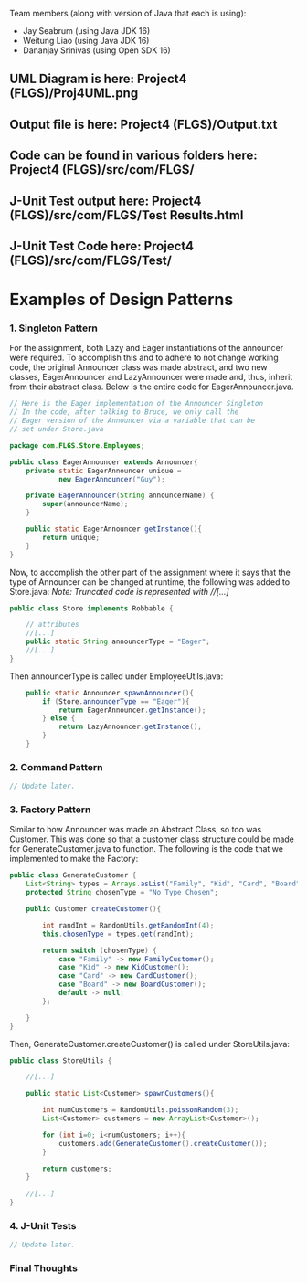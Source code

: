 
Team members (along with version of Java that each is using):

- Jay Seabrum (using Java JDK 16)
- Weitung Liao (using Java JDK 16)
- Dananjay Srinivas (using Open SDK 16)

## UML Diagram is here: Project4 (FLGS)/Proj4UML.png
## Output file is here: Project4 (FLGS)/Output.txt
## Code can be found in various folders here:  Project4 (FLGS)/src/com/FLGS/
## J-Unit Test output here:  Project4 (FLGS)/src/com/FLGS/Test Results.html
## J-Unit Test Code here: Project4 (FLGS)/src/com/FLGS/Test/

# Examples of Design Patterns 



### 1. Singleton Pattern
For the assignment, both Lazy and Eager instantiations of the announcer were required.  To accomplish this and to adhere to not change working code, the original Announcer class was made abstract, and two new classes, EagerAnnouncer and LazyAnnouncer were made and, thus, inherit from their abstract class.  Below is the entire code for EagerAnnouncer.java.  

```java
// Here is the Eager implementation of the Announcer Singleton
// In the code, after talking to Bruce, we only call the
// Eager version of the Announcer via a variable that can be
// set under Store.java

package com.FLGS.Store.Employees;

public class EagerAnnouncer extends Announcer{
    private static EagerAnnouncer unique =
            new EagerAnnouncer("Guy");

    private EagerAnnouncer(String announcerName) {
        super(announcerName);
    }

    public static EagerAnnouncer getInstance(){
        return unique;
    }
}

```

Now, to accomplish the other part of the assignment where it says that the type of Announcer can be changed at runtime, the following was added to Store.java:
_Note: Truncated code is represented with //[...]_
```java
public class Store implements Robbable {

    // attributes
    //[...]
    public static String announcerType = "Eager";
    //[...]
}
```

Then announcerType is called under EmployeeUtils.java:
```java
    public static Announcer spawnAnnouncer(){
        if (Store.announcerType == "Eager"){
            return EagerAnnouncer.getInstance();
        } else {
            return LazyAnnouncer.getInstance();
        }
    }
```


### 2. Command Pattern


```java
// Update later.
```


### 3. Factory Pattern
Similar to how Announcer was made an Abstract Class, so too was Customer.  This was done so that a customer class structure could be made for GenerateCustomer.java to function. 
The following is the code that we implemented to make the Factory:
```java
public class GenerateCustomer {
    List<String> types = Arrays.asList("Family", "Kid", "Card", "Board");
    protected String chosenType = "No Type Chosen";

    public Customer createCustomer(){

        int randInt = RandomUtils.getRandomInt(4);
        this.chosenType = types.get(randInt);

        return switch (chosenType) {
            case "Family" -> new FamilyCustomer();
            case "Kid" -> new KidCustomer();
            case "Card" -> new CardCustomer();
            case "Board" -> new BoardCustomer();
            default -> null;
        };

    }
}

```

Then, GenerateCustomer.createCustomer() is called under StoreUtils.java:
```java
public class StoreUtils {

    //[...]

    public static List<Customer> spawnCustomers(){

        int numCustomers = RandomUtils.poissonRandom(3);
        List<Customer> customers = new ArrayList<Customer>();

        for (int i=0; i<numCustomers; i++){
            customers.add(GenerateCustomer().createCustomer());
        }

        return customers;
    }
    
    //[...]
}

```

### 4. J-Unit Tests

```java
// Update later.
```

### Final Thoughts



